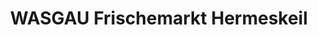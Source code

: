 ---
title: "WASGAU Frischemarkt Hermeskeil"
url: /hermeskeil/wasgau-frischemarkt-hermeskeil/
shop: Supermarkt
---